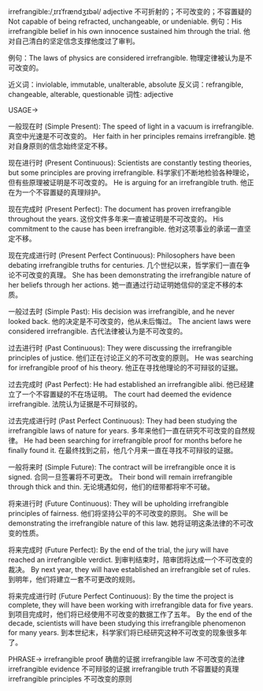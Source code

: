 irrefrangible:/ˌɪrɪˈfrændʒɪbəl/
adjective
不可折射的；不可改变的；不容置疑的
Not capable of being refracted, unchangeable, or undeniable.
例句：His irrefrangible belief in his own innocence sustained him through the trial. 他对自己清白的坚定信念支撑他度过了审判。

例句：The laws of physics are considered irrefrangible. 物理定律被认为是不可改变的。

近义词：inviolable, immutable, unalterable, absolute
反义词：refrangible, changeable, alterable, questionable
词性: adjective


USAGE->

一般现在时 (Simple Present):
The speed of light in a vacuum is irrefrangible. 真空中光速是不可改变的。
Her faith in her principles remains irrefrangible. 她对自身原则的信念始终坚定不移。

现在进行时 (Present Continuous):
Scientists are constantly testing theories, but some principles are proving irrefrangible. 科学家们不断地检验各种理论，但有些原理被证明是不可改变的。
He is arguing for an irrefrangible truth. 他正在为一个不容置疑的真理辩护。


现在完成时 (Present Perfect):
The document has proven irrefrangible throughout the years.  这份文件多年来一直被证明是不可改变的。
His commitment to the cause has been irrefrangible. 他对这项事业的承诺一直坚定不移。

现在完成进行时 (Present Perfect Continuous):
Philosophers have been debating irrefrangible truths for centuries.  几个世纪以来，哲学家们一直在争论不可改变的真理。
She has been demonstrating the irrefrangible nature of her beliefs through her actions. 她一直通过行动证明她信仰的坚定不移的本质。

一般过去时 (Simple Past):
His decision was irrefrangible, and he never looked back. 他的决定是不可改变的，他从未后悔过。
The ancient laws were considered irrefrangible. 古代法律被认为是不可改变的。


过去进行时 (Past Continuous):
They were discussing the irrefrangible principles of justice. 他们正在讨论正义的不可改变的原则。
He was searching for irrefrangible proof of his theory. 他正在寻找他理论的不可辩驳的证据。

过去完成时 (Past Perfect):
He had established an irrefrangible alibi. 他已经建立了一个不容置疑的不在场证明。
The court had deemed the evidence irrefrangible. 法院认为证据是不可辩驳的。

过去完成进行时 (Past Perfect Continuous):
They had been studying the irrefrangible laws of nature for years. 多年来他们一直在研究不可改变的自然规律。
He had been searching for irrefrangible proof for months before he finally found it. 在最终找到之前，他几个月来一直在寻找不可辩驳的证据。

一般将来时 (Simple Future):
The contract will be irrefrangible once it is signed. 合同一旦签署将不可更改。
Their bond will remain irrefrangible through thick and thin. 无论境遇如何，他们的纽带都将牢不可破。

将来进行时 (Future Continuous):
They will be upholding irrefrangible principles of fairness. 他们将坚持公平的不可改变的原则。
She will be demonstrating the irrefrangible nature of this law. 她将证明这条法律的不可改变的性质。

将来完成时 (Future Perfect):
By the end of the trial, the jury will have reached an irrefrangible verdict. 到审判结束时，陪审团将达成一个不可改变的裁决。
By next year, they will have established an irrefrangible set of rules. 到明年，他们将建立一套不可更改的规则。

将来完成进行时 (Future Perfect Continuous):
By the time the project is complete, they will have been working with irrefrangible data for five years. 到项目完成时，他们将已经使用不可改变的数据工作了五年。
By the end of the decade, scientists will have been studying this irrefrangible phenomenon for many years. 到本世纪末，科学家们将已经研究这种不可改变的现象很多年了。


PHRASE->
irrefrangible proof  确凿的证据
irrefrangible law 不可改变的法律
irrefrangible evidence  不可辩驳的证据
irrefrangible truth  不容置疑的真理
irrefrangible principles 不可改变的原则
